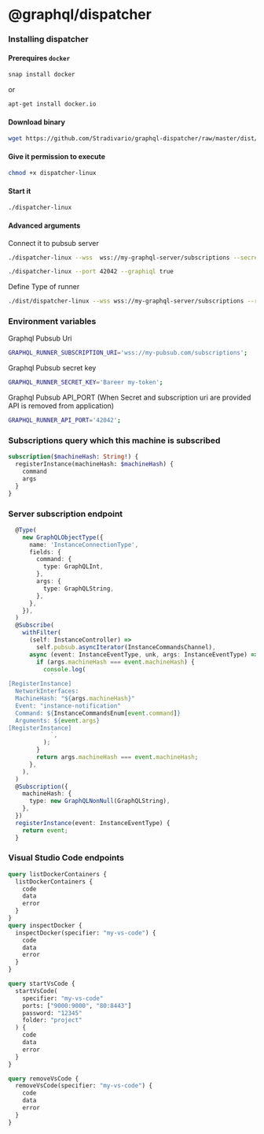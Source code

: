 # @graphql/dispatcher

### Installing dispatcher

#### Prerequires `docker`

```bash
snap install docker
```

or

```bash
apt-get install docker.io
```

#### Download binary

```bash
wget https://github.com/Stradivario/graphql-dispatcher/raw/master/dist/dispatcher-linux
```

#### Give it permission to execute

```bash
chmod +x dispatcher-linux
```

#### Start it

```bash
./dispatcher-linux
```

#### Advanced arguments

Connect it to pubsub server

```bash
./dispatcher-linux --wss  wss://my-graphql-server/subscriptions --secret mySecretToken
```

```bash
./dispatcher-linux --port 42042 --graphiql true
```

Define Type of runner

```bash
./dist/dispatcher-linux --wss wss://my-graphql-server/subscriptions --runner-type runner
```

### Environment variables

Graphql Pubsub Uri

```bash
GRAPHQL_RUNNER_SUBSCRIPTION_URI='wss://my-pubsub.com/subscriptions';
```

Graphql Pubsub secret key

```bash
GRAPHQL_RUNNER_SECRET_KEY='Bareer my-token';
```

Graphql Pubsub API_PORT (When Secret and subscription uri are provided API is removed from application)

```bash
GRAPHQL_RUNNER_API_PORT='42042';
```

### Subscriptions query which this machine is subscribed

```graphql
subscription($machineHash: String!) {
  registerInstance(machineHash: $machineHash) {
    command
    args
  }
}
```

### Server subscription endpoint

```ts
  @Type(
    new GraphQLObjectType({
      name: 'InstanceConnectionType',
      fields: {
        command: {
          type: GraphQLInt,
        },
        args: {
          type: GraphQLString,
        },
      },
    }),
  )
  @Subscribe(
    withFilter(
      (self: InstanceController) =>
        self.pubsub.asyncIterator(InstanceCommandsChannel),
      async (event: InstanceEventType, unk, args: InstanceEventType) => {
        if (args.machineHash === event.machineHash) {
          console.log(
            `
[RegisterInstance]
  NetworkInterfaces:
  MachineHash: "${args.machineHash}"
  Event: "instance-notification"
  Command: ${InstanceCommandsEnum[event.command]}
  Arguments: ${event.args}
[RegisterInstance]
            `,
          );
        }
        return args.machineHash === event.machineHash;
      },
    ),
  )
  @Subscription({
    machineHash: {
      type: new GraphQLNonNull(GraphQLString),
    },
  })
  registerInstance(event: InstanceEventType) {
    return event;
  }

```

### Visual Studio Code endpoints

```graphql
query listDockerContainers {
  listDockerContainers {
    code
    data
    error
  }
}
query inspectDocker {
  inspectDocker(specifier: "my-vs-code") {
    code
    data
    error
  }
}

query startVsCode {
  startVsCode(
    specifier: "my-vs-code"
    ports: ["9000:9000", "80:8443"]
    password: "12345"
    folder: "project"
  ) {
    code
    data
    error
  }
}

query removeVsCode {
  removeVsCode(specifier: "my-vs-code") {
    code
    data
    error
  }
}
```
